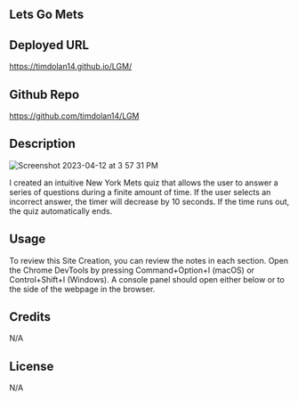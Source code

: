 ## Lets Go Mets

## Deployed URL

https://timdolan14.github.io/LGM/

## Github Repo

https://github.com/timdolan14/LGM

## Description

![Screenshot 2023-04-12 at 3 57 31 PM](https://user-images.githubusercontent.com/128433023/231570541-cd99a32c-5b6f-4153-b48b-3f997154246c.png)

I created an intuitive New York Mets quiz that allows the user to answer a series of questions during a finite amount of time. If the user selects an incorrect answer, the timer will decrease by 10 seconds. If the time runs out, the quiz automatically ends. 

## Usage

To review this Site Creation, you can review the notes in each section. Open the Chrome DevTools by pressing Command+Option+I (macOS) or Control+Shift+I (Windows). A console panel should open either below or to the side of the webpage in the browser.

## Credits

N/A

## License

N/A
